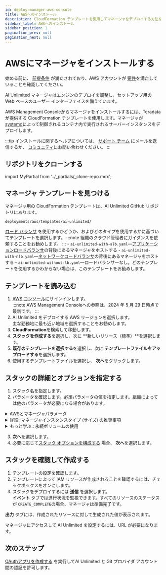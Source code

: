 ```yaml
---
id: deploy-manager-aws-console
title: AWSへのインストール
description: CloudFormation テンプレートを使用してマネージャをデプロイする方法を学習します。
sidebar_label: AWSへのインストール
sidebar_position: 1
pagination_prev: null
pagination_next: null
---
```


# AWSにマネージャをインストールする

始める前に、 [前提条件](./index.md#prerequisites) が満たされており、AWS アカウントが [要件](../resources/aws-requirements.md)を満たしていることを確認してください。

AI Unlimited マネージャはエンジンのデプロイを調整し、セットアップ用の Web ベースのユーザー インターフェイスを備えています。 

AWS Management Consoleからマネージャをインストールするには、Teradata が提供する CloudFormation テンプレートを使用します。マネージャが [systemd](../glossary.md#systemd)によって制御されるコンテナ内で実行されるサーバーインスタンスをデプロイします。

:::tip
インストールに関するヘルプについては、 <a href="mailto:aiunlimited.support@Teradata.com">サポート チーム</a> にメールを送信するか、 [コミュニティ](https://support.teradata.com/community?id=community_forum&sys_id=b0aba91597c329d0e6d2bd8c1253affa)にお問い合わせください。
:::


## リポジトリをクローンする

import MyPartial from '../_partials/_clone-repo.mdx';

<MyPartial />


## マネージャ テンプレートを見つける

マネージャ用の CloudFormation テンプレートは、AI Unlimited GitHub リポジトリにあります。

`deployments/aws/templates/ai-unlimited/`

[ロード バランサ](../glossary.md#load-balancer) を使用するかどうか、およびどのタイプを使用するかに基づいてテンプレートを選択します。
:::note
組織のクラウド管理者にガイダンスを依頼することをお勧めします。
:::
    - `ai-unlimited-with-alb.yaml`&mdash;[アプリケーションロードバランサ](../glossary.md#application-load-balancer)の背後にあるマネージャをホストする
    - `ai-unlimited-with-nlb.yaml`&mdash;[ネットワークロードバランサ](../glossary.md#network-load-balancer)の背後にあるマネージャをホストする
    - `ai-unlimited-without-lb.yaml`&mdash;ロードバランサーなし。どのテンプレートを使用するかわからない場合は、このテンプレートをお勧めします。


## テンプレートを読み込む	

1. [AWS コンソール](https://aws.amazon.com)にサインインします。<br />
   :::note
   AWS Management Consoleへの参照は、2024 年 5 月 29 日時点で最新です。
   ::: 
2. AI Unlimited をデプロイする AWS リージョンを選択します。<br />
主な勤務地に最も近い地域を選択することをお勧めします。
3. **CloudFormation**を検索して移動します。
4. **スタックを作成する**を選択し、次に **新しいリソース（標準）**を選択します。
5. **既存のテンプレートを選択する**を選択し、次に **テンプレートファイルをアップロードする**を選択します。
6. 使用するテンプレートファイルを選択し、 **次へ**をクリックします。  

<a id="aws-parms"></a>


## スタックの詳細とオプションを指定する

1. スタック名を指定します。
2. パラメータを確認します。必須パラメータの値を指定します。組織によっては他のパラメータが必要になる場合があります。<br/>

<details>

<summary>AWSとマネージャパラメータ</summary>

 テンプレートごとにパラメータは異なります。コンソールには表示されないパラメータがここに表示されることがあります。
 
| パラメータ | 説明 | 注意事項 | 
|---------|-------------|-----------|
| Stack name	| スタックのリストから AI Unlimited スタックを見つけるのに役立つ識別子。 |必須<br/>デフォルト: NA<br/> 名前には英数字 (大文字と小文字が区別されます) とハイフンのみを含めることができます。名前は英字で始まる必要があり、128 文字を超えることはできません。| | 名前には、英数字 (大文字と小文字が区別されます) とハイフンのみを含めることができます。名前は英字で始まる必要があり、128 文字を超えることはできません。|
|AiUnlimitedName| AI Unlimited インスタンスの名前。 |デフォルトで必須<br/>デフォルト: ai-unlimited<br/>名前には、英数字 (大文字と小文字が区別されます) とハイフンのみを含めることができます。名前はアルファベットで始まる必要があり、20 文字を超えることはできません。|
| InstanceType | マネージャの EC2 インスタンス タイプ。 |デフォルトで必須<br/>デフォルト: t3.micro<br/> **重要**: インスタンスのサイズが適切でない場合、エンジンのデプロイと一時停止の障害が発生する可能性があり、より大きなインスタンスにマネージャを再インストールする必要があります。  パラメータ セクションの下にある *詳細: Manager インスタンス タイプ (サイズ) の推奨事項* を参照してください。 |
| RootVolumeSize | インスタンスに接続するルートディスクのサイズ（GB 単位）。 | デフォルトで必須<br/>デフォルト: 20<br/>8 ～ 1000 の値をサポートします。 |
| TerminationProtection | インスタンス終了保護を有効にします。 |デフォルトで必須<br/>デフォルト: false |
|IamRole | CloudFormation が新しい IAM ロールを作成するか、既存のロールを使用するかを指定します。 |デフォルトで必須<br/>デフォルト: 新規<br/>サポートされているオプション: 新規または既存 |
|IamRoleName | インスタンスに割り当てるIAMロールの名前。既存のIAMロールまたは  新しく作成されたもの。 |オプション、デフォルトあり<br/>デフォルト: ai-unlimited-iam-role<br/>新しい IAM ロールに名前を付ける場合、CloudFormation では CAPABILITY_NAMED_IAM 機能が必要です。自動生成された名前を使用するには、これを空白のままにします。 |
|IamPermissionsBoundary	| インスタンスに割り当てられた IAM ロールに関連付ける IAM アクセス許可境界の ARN。 |オプション<br/>デフォルト: NA |
|AvailabilityZone | インスタンスをデプロイするアベイラビリティーゾーン。 |必須<br/>デフォルト: NA<br/>値はサブネット、既存のボリュームのゾーンと一致する必要があり、インスタンス タイプは選択したゾーンで使用可能である必要があります。 |
|LoadBalancerScheme	|ロードバランサーが使用されている場合、このフィールドはインスタンスがインターネットからアクセスできるか、または VPC 内からのみアクセスできるかを指定します。	|オプション、デフォルトあり<br/>デフォルト: インターネット向け<br/>インターネット向けロードバランサーの DNS 名は、ノードのパブリック IP アドレスにパブリックに解決可能です。したがって、インターネット向けロードバランサーは、インターネット経由でクライアントからのリクエストをルーティングできます。<br/>内部ロードバランサーのノードにはプライベート IP アドレスのみがあります。内部ロードバランサーの DNS 名は、ノードの個人 IP アドレスにパブリックに解決可能です。したがって、内部ロードバランサーは、ロードバランサーの VPC にアクセスできるクライアントからのリクエストをルーティングできます。|
|LoadBalancerSubnetOne | ロード バランサーがホストされているサブネット。サブネットによって、ロード バランサーの可用性ゾーン、IP アドレス、およびエンドポイントが決まります。 |オプション、デフォルトあり<br/>デフォルト: NA<br/>ネットワーク ロード バランサ (NLB) を作成するには、使用可能なサブネットを少なくとも 1 つ定義し、アプリケーション ロード バランサ (ALB) にはサブネットを 2 つ定義する必要があります。|
| LoadBalancerSubnetTwo| ロードバランサーがホストされているサブネット。 |オプション。このオプションは、ALB を含むテンプレートでのみ使用できます。<br/>デフォルト: NA<br/>|このサブネットは、最初に選択したサブネットとは異なるアベイラビリティーゾーンに存在する必要があります。|
|HostedZoneID | ホストゾーンの作成時に Amazon Route 53 によって割り当てられた ID。|オプション<br/>デフォルト: NA<br/>各ホストゾーンはドメイン名、またはサブドメインに対応します。ホストゾーンは DNS レコードのコンテナであり、レコードを持つ IP アドレスを指すなど、世界がドメインと対話する方法を設定します。<br/>AWS コンソールで、**Route 53** &gt; **ホストゾーン** に移動します。登録したドメイン名と対応するホストゾーン ID を見つけます。|
|DnsName| ドメイン名。パブリック ホスト ゾーンの場合、これは DNS レジストラに登録した名前です。 |オプション<br/>デフォルト: NA<br/>az、0-9、- (ハイフン) 以外の文字を指定する方法と国際化ドメイン名を指定する方法については、[ホストゾーンの作成](https://docs.aws.amazon.com/Route53/latest/APIReference/API_CreateHostedZone.html) を参照してください。|
|Private	|サービスがパブリック IP のないプライベート ネットワークにデプロイされるかどうかを指定します。|必須<br/>デフォルト: false <br/>マネージャが存在するサブネットで「パブリック IPv4 アドレスの自動割り当てを有効にする」オプションが選択されていることを確認してください。このオプションが選択されていない場合、インストールが失敗する可能性があります。|
|Session	|AWS Session Manager を使用してインスタンスにアクセスできるかどうかを指定します。|必須<br/>デフォルト: false |
|Vpc		|インスタンスをデプロイするネットワーク。|必須<br/>デフォルト: NA|
|Subnet	|インスタンスをデプロイするサブネットワーク。|必須<br/>デフォルト: NA<br/>サブネットは、選択した可用性ゾーンに存在する必要があります。|
|KeyName		|インスタンスの起動後にインスタンスに安全に接続できるようにする公開/秘密キーのペア。AWS アカウントを作成するときに、優先リージョンで作成するキー ペアです。|オプション<br/>デフォルト: NA<br/>SSH キーを含めない場合は、このフィールドを空白のままにします。|
|AccessCIDR	|インスタンスへのアクセスが許可される CIDR IP アドレスの範囲。 |オプション<br/>デフォルト: NA<br/>この値は信頼できる IP 範囲に設定することをお勧めします。カスタム セキュリティ グループ イングレス ルールを作成しない限り、受信トラフィックを許可するには、AccessCIDR、PrefixList、または SecurityGroup の少なくとも 1 つを定義します。|
|PrefixList	|インスタンスとの通信に使用できるプレフィックス リスト。同じポリシーの適用を必要とする一連の IP アドレス範囲を定義する CIDR ブロックのコレクションです。|オプション<br/>デフォルト: NA<br/>カスタム セキュリティ グループ イングレス ルールを作成しない限り、受信トラフィックを許可するには、AccessCIDR、PrefixList、または SecurityGroup の少なくとも 1 つを定義します。ID ではなく、プレフィックス リスト名を入力してください。|
|SecurityGroup	|インスタンスへの受信トラフィックと送信トラフィックを制御する仮想ファイアウォール。 |オプション<br/>デフォルト: NA<br/>インスタンスへのアクセスを許可するプロトコル、ポート、IP アドレスまたは CIDR ブロックを指定するルール セットとして実装されます。カスタム セキュリティ グループ イングレス ルールを作成しない限り、受信トラフィックを許可するには、AccessCIDR、PrefixList、または SecurityGroup の少なくとも 1 つを定義します。|
|AIUnlimitedHttpPort		|AI Unlimited UI にアクセスするためのポート。|デフォルトで必須<br/>デフォルト: 3000|
|AIUnlimitedGrpcPort		|AI Unlimited API にアクセスするためのポート。|デフォルトで必須<br/>デフォルト: 3282|
|AIUnlimitedVersion		|デプロイする AI Unlimited のバージョン。|デフォルトで必須<br/>デフォルト: latest<br/>値はコンテナのバージョン タグです。|
|UsePersistentVolume|データの保存に新しい永続ボリュームを使用するか、既存の永続ボリュームを使用するかを指定します。パラメータ セクションの下の「*詳細: 永続ボリュームの使用*」を参照してください。 |オプション、デフォルト<br/>デフォルト: 新規<br/>サポートされるオプションは、使用ケースに応じて、新しい永続ボリュームまたは既存のボリュームです。|
|PersistentVolumeSize	|インスタンスに接続する永続ボリュームのサイズ（GB 単位）。|デフォルトで必須<br/>デフォルト: 20<br/>8 ～ 1000 の値をサポートします。 |
|ExistingPersistentVolumeId		|インスタンスに接続する既存の永続ボリュームの ID。 |UsePersistentVolume が Existing に設定されている場合は必須です。<br/>デフォルト: NA<br/>永続ボリュームは、AI Unlimited インスタンスと同じアベイラビリティーゾーンに存在する必要があります。|
|PersistentVolume<br/>DeletionPolicy		|CloudFormation デプロイメントを削除するときの永続ボリュームの動作。|デフォルトで必須|Delete <br/>デフォルト: Retain <br/>サポートされているオプションは、Delete、Retain、RetainExceptOnCreate、および Snapshot です。|
|LatestAmiId	|AMI の最新バージョンを指すイメージの ID。この値は SSM ルックアップに使用されます。|デフォルトで必須<br/>デフォルト: NA<br/>このデプロイメントでは、利用可能な最新の ami-amazon-linux-latest/amzn2-ami-hvm-x86_64-gp2 イメージが使用されます。<br/>**重要**: この値を変更すると、スタックが壊れる可能性があります。

</details>

<details>

<summary>詳細: マネージャインスタンスタイプ (サイズ) の推奨事項</summary>

AI Unlimited の有料パブリック プレビューでは、同時エンジンのデプロイおよび一時停止操作の量に基づいて、これらの t3 インスタンス タイプをお勧めします。その他の利用可能なインスタンス タイプのパフォーマンスは異なる場合があります。

| インスタンスタイプ | 同時操作 |
|---------|-------------|
|t3.micro |1 |
|t3.small |最大5 |
|t3.medium |最大10 |
|t3.large |最大20 |
|t3.xlarge |21以上 

AI Unlimited が一般公開されると、同時実行性が向上します。

</details>

<details>

<summary>もっと学ぶ.: 永続ボリュームの使用</summary>

マネージャ インスタンスはコンテナ内で実行され、その構成データをインスタンスのルート ボリューム内のデータベースに保存します。このデータは、インスタンスをシャットダウン、再起動、またはスナップショットを作成して再起動しても保持されます。 

永続ボリュームは、コンテナ化されたアプリケーションのデータを、それが実行されるコンテナ、ポッド、またはノードの有効期間を超えて保存します。 


**永続ボリュームなし**

コンテナ、ポッド、またはノードがクラッシュまたは終了すると、マネージャの構成データが失われます。新しいマネージャ インスタンスをデプロイすることはできますが、失われたインスタンスと同じ状態にすることはできません。


**永続ボリュームの場合**

コンテナ、ポッド、またはノードがクラッシュまたは終了し、マネージャの構成データが永続ボリュームに保存されている場合は、失われたものと同じ構成を持つ新しいマネージャ インスタンスをデプロイできます。


**例**

1. マネージャをデプロイし、次のパラメータを含めます。
   - `UsePersistentVolume`: **New**
   - `PersistentVolumeDeletionPolicy`: **Retain**
2. スタックを作成したら、**Outputs** タブで `volume-id` をメモします。
3. AI Unlimited を使用します。
4. マネージャ インスタンスが失われた場合は、マネージャを再度デプロイし、次のパラメーターを含めます。
   - `UsePersistentVolume`: **New**
   - `PersistentVolumeDeletionPolicy`: **Retain** 
   - `ExistingPersistentVolumeId`: 手順 2 でメモした値
   
 新しいマネージャ インスタンスは、失われたものと同じ構成を持ちます。

</details>


3. **次へ**を選択します。
4. 必要に応じて[スタック オプションを構成する](https://docs.aws.amazon.com/AWSCloudFormation/latest/UserGuide/cfn-console-add-tags.html) 場合、 **次へ**を選択します。 


## スタックを確認して作成する

1. テンプレートの設定を確認します。 
2. テンプレートによって IAM リソースが作成されることを確認するには、チェックボックスをオンにします。 
3. スタックをデプロイするには **送信** を選択します。<br />
**イベント** タブでは進行状況を監視できます。すべてのリソースのステータスが `CREATE_COMPLETE`の場合、マネージャは準備完了です。 

**出力** タブには、作成されたリソースに対して生成された値が表示されます。

マネージャにアクセスして AI Unlimited を設定するには、URL が必要になります。


## 次のステップ

[OAuthアプリを作成する](../resources/create-oauth-app.md) を実行してAI Unlimited と Git プロバイダ アカウント間の認証を許可します。



